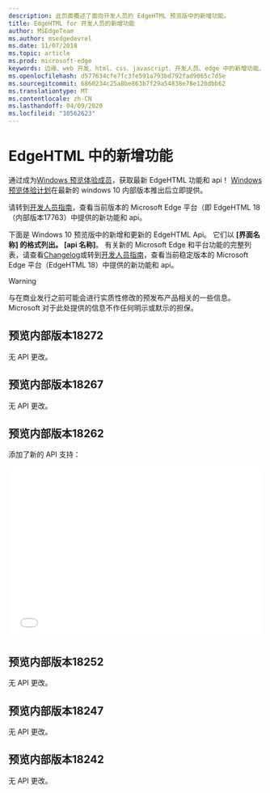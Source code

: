 ```yaml
---
description: 此页面概述了面向开发人员的 EdgeHTML 预览版中的新增功能。
title: EdgeHTML for 开发人员的新增功能
author: MSEdgeTeam
ms.author: msedgedevrel
ms.date: 11/07/2018
ms.topic: article
ms.prod: microsoft-edge
keywords: 边缘、web 开发、html、css、javascript、开发人员、edge 中的新增功能、edge 中的新 Api、edgehtml、edgehtml 预览版
ms.openlocfilehash: d577634cfe7fc3fe591a793bd792fad9065c7d5e
ms.sourcegitcommit: 6860234c25a8be863b7f29a54838e78e120dbb62
ms.translationtype: MT
ms.contentlocale: zh-CN
ms.lasthandoff: 04/09/2020
ms.locfileid: "10562623"
---
```

# EdgeHTML 中的新增功能

通过成为[Windows 预览体验成员](https://insider.windows.com/)，获取最新 EdgeHTML 功能和 api！ [Windows 预览体验计划](https://insider.windows.com/)在最新的 windows 10 内部版本推出后立即提供。 

请转到[开发人员指南](../dev-guide.md)，查看当前版本的 Microsoft Edge 平台（即 EdgeHTML 18 （内部版本17763）中提供的新功能和 api。 

下面是 Windows 10 预览版中的新增和更新的 EdgeHTML Api。 它们以 **[界面名称] 的格式列出。 [api 名称]**。 有关新的 Microsoft Edge 和平台功能的完整列表，请查看[Changelog](https://developer.microsoft.com/microsoft-edge/platform/changelog/)或转到[开发人员指南](../dev-guide.md)，查看当前稳定版本的 Microsoft Edge 平台（EdgeHTML 18）中提供的新功能和 api。  

> [!WARNING] 
> 与在商业发行之前可能会进行实质性修改的预发布产品相关的一些信息。 Microsoft 对于此处提供的信息不作任何明示或默示的担保。

## 预览内部版本18272
无 API 更改。

## 预览内部版本18267
无 API 更改。

## 预览内部版本18262

添加了新的 API 支持：

<iframe height='341' scrolling='no' title='EdgeHTML Preview 内部版本17682' src='//codepen.io/MSEdgeDev/embed/5a691c1840690352f409d3788b8167fa/?height=341&theme-id=23761&default-tab=result&embed-version=2' frameborder='no' allowtransparency='true' allowfullscreen='true' style='width: 100%;'>请参阅 <a href='https://codepen.io/MSEdgeDev/pen/5a691c1840690352f409d3788b8167fa/'> </a> <a href='https://codepen.io/MSEdgeDev'> </a> CodePen 上的 "MSEdgeDev" （@MSEdgeDev）中的 <a href='https://codepen.io'> 笔 EdgeHTML Preview 内部版本 17682 </a> 。
</iframe>

## 预览内部版本18252
无 API 更改。

## 预览内部版本18247
无 API 更改。

## 预览内部版本18242
无 API 更改。